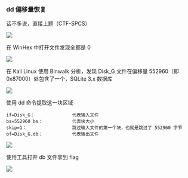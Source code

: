 ### dd 偏移量恢复

话不多说，直接上题（CTF-SPCS）

![](https://pic1.imgdb.cn/item/67950e18d0e0a243d4f7f789.jpg)

在 WinHex 中打开文件发现全都是 0

![](https://pic1.imgdb.cn/item/67950e35d0e0a243d4f7f791.jpg)

在 Kali Linux 使用 Binwalk 分析，发现 Disk_G 文件在偏移量 552960（即 0x87000）处包含了一个，SQLite 3.x 数据库

![](https://pic1.imgdb.cn/item/67950e5ad0e0a243d4f7f796.jpg)

使用 dd 命令提取这一块区域

```
if=Disk_G：				代表输入文件
bs=552960 bs：			代表块大小
skip=1：				    跳过输入文件的第一个块，也就是跳过了 552960 字节
of=Disk_G.db：			代表输出文件
```

![](https://pic1.imgdb.cn/item/67950ecbd0e0a243d4f7f7ab.jpg)

使用工具打开 db 文件拿到 flag

![](https://pic1.imgdb.cn/item/67950f1ad0e0a243d4f7f7b5.jpg)